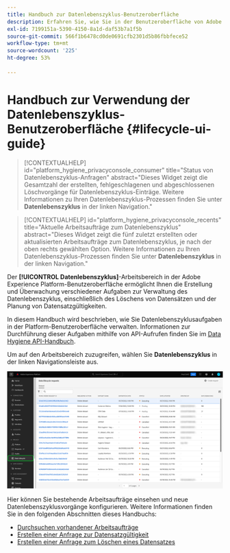 ```yaml
---
title: Handbuch zur Datenlebenszyklus-Benutzeroberfläche
description: Erfahren Sie, wie Sie in der Benutzeroberfläche von Adobe Experience Platform Datenlebenszyklusaufgaben verwalten.
exl-id: 7199151a-5390-4150-8a1d-daf53b7a1f5b
source-git-commit: 566f1b6478cd0de0691cfb2301d5b86fbbfece52
workflow-type: tm+mt
source-wordcount: '225'
ht-degree: 53%

---
```


# Handbuch zur Verwendung der Datenlebenszyklus-Benutzeroberfläche {#lifecycle-ui-guide}

>[!CONTEXTUALHELP]
>id="platform_hygiene_privacyconsole_consumer"
>title="Status von Datenlebenszyklus-Anfragen"
>abstract="Dieses Widget zeigt die Gesamtzahl der erstellten, fehlgeschlagenen und abgeschlossenen Löschvorgänge für Datenlebenszyklus-Einträge. Weitere Informationen zu Ihren Datenlebenszyklus-Prozessen finden Sie unter **Datenlebenszyklus** in der linken Navigation."

>[!CONTEXTUALHELP]
>id="platform_hygiene_privacyconsole_recents"
>title="Aktuelle Arbeitsaufträge zum Datenlebenszyklus"
>abstract="Dieses Widget zeigt die fünf zuletzt erstellten oder aktualisierten Arbeitsaufträge zum Datenlebenszyklus, je nach der oben rechts gewählten Option. Weitere Informationen zu Ihren Datenlebenszyklus-Prozessen finden Sie unter **Datenlebenszyklus** in der linken Navigation."

Der **[!UICONTROL Datenlebenszyklus]**-Arbeitsbereich in der Adobe Experience Platform-Benutzeroberfläche ermöglicht Ihnen die Erstellung und Überwachung verschiedener Aufgaben zur Verwaltung des Datenlebenszyklus, einschließlich des Löschens von Datensätzen und der Planung von Datensatzgültigkeiten.

In diesem Handbuch wird beschrieben, wie Sie Datenlebenszyklusaufgaben in der Platform-Benutzeroberfläche verwalten. Informationen zur Durchführung dieser Aufgaben mithilfe von API-Aufrufen finden Sie im [Data Hygiene API-Handbuch](../api/overview.md).

Um auf den Arbeitsbereich zuzugreifen, wählen Sie **Datenlebenszyklus** in der linken Navigationsleiste aus.

![Der [!UICONTROL Datenlebenszyklus]-Arbeitsbereich in der Platform-Benutzeroberfläche, wobei [!UICONTROL Datenlebenszyklus] in der linken Navigation hervorgehoben ist.](../images/ui/overview/home.png)

Hier können Sie bestehende Arbeitsaufträge einsehen und neue Datenlebenszyklusvorgänge konfigurieren. Weitere Informationen finden Sie in den folgenden Abschnitten dieses Handbuchs:

* [Durchsuchen vorhandener Arbeitsaufträge](./browse.md)
* [Erstellen einer Anfrage zur Datensatzgültigkeit](./dataset-expiration.md)
* [Erstellen einer Anfrage zum Löschen eines Datensatzes](./record-delete.md)
